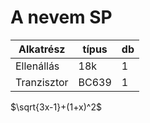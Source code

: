 # A nevem SP

|Alkatrész|típus|db|
|---------|-----|--|
|Ellenállás| 18k|1 |
|Tranzisztor|BC639|1|


$\sqrt{3x-1}+(1+x)^2$

